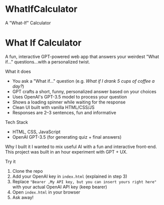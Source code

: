 # WhatIfCalculator
A "What-If" Calculator

# What If Calculator

A fun, interactive GPT-powered web app that answers your weirdest "What if..." questions...with a personalized twist.

What it does
- You ask a "What if..." question (e.g. *What if I drank 5 cups of coffee a day?*)
- GPT crafts a short, funny, personalized answer based on your choices
- Uses OpenAI's GPT-3.5 model to process your question
- Shows a loading spinner while waiting for the response
- Clean UI built with vanilla HTML/CSS/JS
- Responses are 2–3 sentences, fun and informative

Tech Stack
- HTML, CSS, JavaScript
- OpenAI GPT-3.5 (for generating quiz + final answers)

Why I built it
I wanted to mix useful AI with a fun and interactive front-end. This project was built in an hour experiment with GPT + UX.

Try it
1. Clone the repo  
2. Add your OpenAI key in `index.html` (explained in step 3)
3. Replace `"Bearer ,My API key, but you can insert yours right here"` with your actual OpenAI API key (keep bearer)
4. Open `index.html` in your browser  
5. Ask away!


